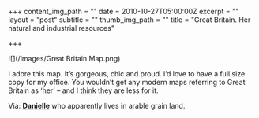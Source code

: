 +++
content_img_path = ""
date = 2010-10-27T05:00:00Z
excerpt = ""
layout = "post"
subtitle = ""
thumb_img_path = ""
title = "Great Britain. Her natural and industrial resources"

+++


![](/images/Great Britain Map.png)

I adore this map. It’s gorgeous, chic and proud. I’d love to have a full size copy for my office. You wouldn’t get any modern maps referring to Great Britain as ‘her’ – and I think they are less for it.

Via: [**Danielle**](http://hithisisdanielle.tumblr.com/post/1398875534/facts-i-live-in-arable-grain-land) who apparently lives in arable grain land.